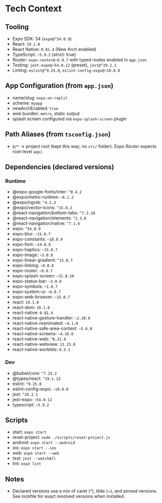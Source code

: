# Tech Context

## Tooling
- Expo SDK: 54 (`expo@^54.0.9`)
- React: `19.1.0`
- React Native: `0.81.4` (New Arch enabled)
- TypeScript: `~5.9.2` (strict: true)
- Router: `expo-router@~6.0.7` with typed routes enabled in `app.json`
- Testing: `jest-expo@~54.0.12` (preset), `jest@^29.2.1`
- Linting: `eslint@^9.25.0`, `eslint-config-expo@~10.0.0`

## App Configuration (from `app.json`)
- name/slug: `expo-on-replit`
- scheme: `myapp`
- newArchEnabled: `true`
- web bundler: `metro`, static output
- splash screen configured via `expo-splash-screen` plugin

## Path Aliases (from `tsconfig.json`)
- `@/*` → project root (kept this way; no `src/` folder). Expo Router expects root-level `app/`.

## Dependencies (declared versions)

### Runtime
- @expo-google-fonts/inter: `^0.4.2`
- @expo/metro-runtime: `~6.1.2`
- @expo/ngrok: `^4.1.3`
- @expo/vector-icons: `^15.0.2`
- @react-navigation/bottom-tabs: `^7.3.10`
- @react-navigation/elements: `^2.3.8`
- @react-navigation/native: `^7.1.6`
- expo: `^54.0.9`
- expo-blur: `~15.0.7`
- expo-constants: `~18.0.9`
- expo-font: `~14.0.8`
- expo-haptics: `~15.0.7`
- expo-image: `~3.0.8`
- expo-linear-gradient: `^15.0.7`
- expo-linking: `~8.0.8`
- expo-router: `~6.0.7`
- expo-splash-screen: `~31.0.10`
- expo-status-bar: `~3.0.8`
- expo-symbols: `~1.0.7`
- expo-system-ui: `~6.0.7`
- expo-web-browser: `~15.0.7`
- react: `19.1.0`
- react-dom: `19.1.0`
- react-native: `0.81.4`
- react-native-gesture-handler: `~2.28.0`
- react-native-reanimated: `~4.1.0`
- react-native-safe-area-context: `~5.6.0`
- react-native-screens: `~4.16.0`
- react-native-web: `^0.21.0`
- react-native-webview: `13.15.0`
- react-native-worklets: `0.5.1`

### Dev
- @babel/core: `^7.25.2`
- @types/react: `^19.1.13`
- eslint: `^9.25.0`
- eslint-config-expo: `~10.0.0`
- jest: `^29.2.1`
- jest-expo: `~54.0.12`
- typescript: `~5.9.2`

## Scripts
- start: `expo start`
- reset-project: `node ./scripts/reset-project.js`
- android: `expo start --android`
- ios: `expo start --ios`
- web: `expo start --web`
- test: `jest --watchAll`
- lint: `expo lint`

## Notes
- Declared versions use a mix of caret (^), tilde (~), and pinned versions. See lockfile for exact resolved versions when installed.
